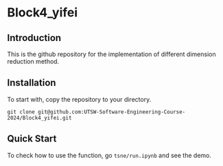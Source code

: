 # Block4_yifei

## Introduction
This is the github repository for the implementation of different dimension reduction method. 

## Installation
To start with, copy the repository to your directory.

```
git clone git@github.com:UTSW-Software-Engineering-Course-2024/Block4_yifei.git
```

## Quick Start

To check how to use the function, go `tsne/run.ipynb` and see the demo. 